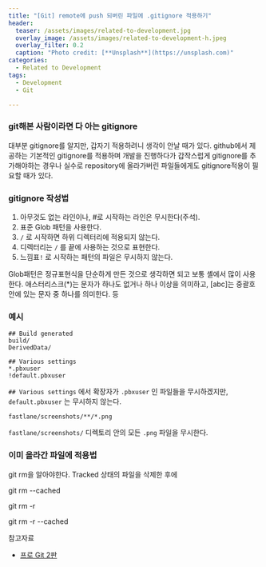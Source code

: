 ```yaml
---
title: "[Git] remote에 push 되버린 파일에 .gitignore 적용하기"
header:
  teaser: /assets/images/related-to-development.jpg
  overlay_image: /assets/images/related-to-development-h.jpeg
  overlay_filter: 0.2
  caption: "Photo credit: [**Unsplash**](https://unsplash.com)"
categories:
  - Related to Development
tags:
  - Development
  - Git

---
```




### git해본 사람이라면 다 아는 gitignore

대부분 gitignore를 알지만, 갑자기 적용하려니 생각이 안날 때가 있다. github에서 제공하는 기본적인 gitignore를 적용하며 개발을 진행하다가 갑작스럽게 gitignore를 추가해야하는 경우나 실수로 repository에 올라가버린 파일들에게도 gitignore적용이 필요할 때가 있다.



### gitignore 작성법

1. 아무것도 없는 라인이나, #로 시작하는 라인은 무시한다(주석).
2. 표준 Glob 패턴을 사용한다.
3. `/` 로 시작하면 하위 디렉터리에 적용되지 않는다.
4. 디렉터리는 `/` 를 끝에 사용하는 것으로 표현한다.
5. 느낌표`!` 로 시작하는 패턴의 파일은 무시하지 않는다.



Glob패턴은 정규표현식을 단순하게 만든 것으로 생각하면 되고 보통 셸에서 많이 사용한다.
애스터리스크(*)는 문자가 하나도 없거나 하나 이상을 의미하고, [abc]는 중괄호 안에 있는 문자 중 하나를 의미한다. 등



### 예시

```
## Build generated
build/
DerivedData/

## Various settings
*.pbxuser
!default.pbxuser
```

`## Various settings` 에서 확장자가 `.pbxuser` 인 파일들을 무시하겠지만, `default.pbxuser` 는 무시하지 않는다.



```
fastlane/screenshots/**/*.png
```

`fastlane/screenshots/` 디렉토리 안의 모든 `.png` 파일을 무시한다.



### 이미 올라간 파일에 적용법

git rm을 알아야한다. Tracked 상태의 파일을 삭제한 후에 

git rm --cached 



git rm -r

git rm -r --cached



참고자료

- [프로 Git 2판](https://www.aladin.co.kr/shop/wproduct.aspx?ItemId=79232604)